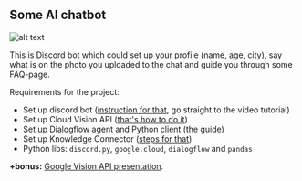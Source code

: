 ## Some AI chatbot

![alt text](https://github.com/andynik/knu_labs/blob/master/blablabot/images/bbb_cover.PNG 'Joker')

This is Discord bot which could set up your profile (name, age, city), say what is on the photo you uploaded to the chat and guide you through some FAQ-page.

Requirements for the project:
- Set up discord bot ([instruction for that](https://www.devdungeon.com/content/make-discord-bot-python), go straight to the video tutorial)
- Set up Cloud Vision API ([that's how to do it](https://www.youtube.com/playlist?list=PL3JVwFmb_BnSLFyVThMfEavAEZYHBpWEd))
- Set up Dialogflow agent and Python client ([the guide](https://medium.com/swlh/working-with-dialogflow-using-python-client-cb2196d579a4))
- Set up Knowledge Connector ([steps for that](https://chatbotslife.com/deconstructing-chatbots-how-to-create-faq-chatbot-with-dialogflow-5d265d8028df))
- Python libs: `discord.py`, `google.cloud`, `dialogflow` and `pandas`

**+bonus:** [Google Vision API presentation](https://drive.google.com/file/d/1qVN6LQmu0iScZAsv4CWAxGtHXnWXo-HZ/view?usp=sharing).

